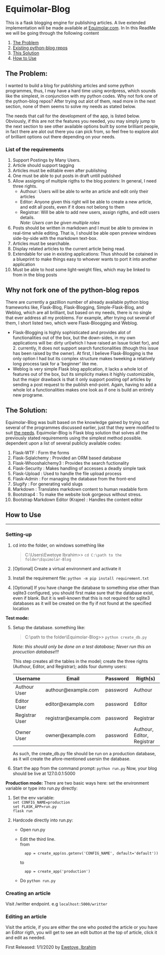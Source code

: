 # Equimolar-Blog
This is a flask blogging engine for publishing articles. A live extended implementation will be made available at [Equimolar.com](http://Equimolar.com). In 
In this ReadMe we will be going through the following content  
1. [The Problem](#the-problem)
2. [Existing python-blog repos](#why-not-fork-one-of-the-python-blog-repos)
2. [This Solution](#the-solution)
4. [How to Use](#how-to-use)

## The Problem:
I wanted to build a blog for publishing articles and some python programmes, thus, I may have a hard time using wordpress, which sounds like the simplest, in conjunction with my python codes. Why not fork one of the python-blog repos?
After trying out alot of them, read more in the next section, none of them seems to solve my needs as stated below.

The needs that call for the development of the app, is listed below. Obviously, if this are not the features you needed, you may simply jump to the next section to see other available options built by some brilliant people, in fact there are alot out there you can pick from, so feel free to explore alot of brilliant options out there depending on your needs.
### List of the requirements
1. Support Postings by Many Users.
2. Article should support tagging
3. Articles must be editable even after publishing
4. One must be able to put posts in draft untill published
5. Allow assigning of multiple rigths to the blog posters: In general, I need three rights.
    * Authour: Users will be able to write an article and edit only their articles
    * Editor: Anyone given this right will be able to create a new article, and edit all posts, even if it does not belong to them
    * Registrar: Will be able to add new users, assign rigths, and edit users details.  
    *Note: Users can be given multiple roles*
6. Posts should be written in markdown and I must be able to preview in real-time while editing. That is, I should be able open preview windows side-by-side with the markdown text-box.
7. Articles must be searchable.
8. Display related articles to the current article being read.
9. Extendable for use in existing applications: Thus shhould be cotained in a blueprint to make things easy to whoever wants to port it into another application
10. Must be able to host some light-weight files, which may be linked to from in the blog posts


## Why not fork one of the python-blog repos 
There are currently a gazillion number of already available python blog frameworks like, Flask-Blog, Flask-Blogging, Simple-Flask-Blog, and Weblog, which are all brilliant, but based on my needs, there is no single that ever address all my problems. For example, after trying out several of them, I short listed two, which were Flask-Bloogging and Weblog.  
* Flask-Blogging is highly sophisticated and provides alot of functionalities out of the box, but the down-sides, in my own applications will be: dirty url(which I have raised an Issue ticket for), and 2. currently, It does not support search functionalities (though this issue has been raised by the owner). At first, I believe Flask-Blogging is the only option I had but its complex structure makes tweeking a relatively long process task for a 'beginner' like me.  
* Weblog is very simple Flask blog application, it lacks a whole lot of features out of the box, but its simplicity makes it highly customizable, but the major drawback is that it only support posting opf articles by sending a post request to the publish end-point. Again, having to add a whole lot a functionalities makes one look as if one is build an entirely new programe.

## The Solution:
Equimolar-Blog was built based on the knowledge gained by trying out several of the programmes discussed earlier, just that they were modified to suit [the needs](#-List-of-the-requirements).
Equimolar-Blog is Flask blog solution that solves all the previously stated requirements using the simplest method possible. 
dependent upon a list of several publicly available codes:
1. Flask-WTF : Form the forms
2. Flask-Sqlalchemy : Provided an ORM based database
3. Flask-Whooshalchemy3 : Provides the search fuctionality
4. Flask-Security : Makes handling of accesses a deadly simple task
5. Flask-Upload : Used to handle the file upload process
6. Flask-Admin : For managing the database from the front-end
7. Slugify : For generating valid slugs
8. Markdown : Translates markdown content to human readable form
9. Bootstrap4 : To make the website look gorgeous without stress.
10. Bootstrap Markdown Editor (Krajee) : Handles the content editor



## How to Use
___
### Setting-up
1. cd into the folder, on windows something like
    >C:\Users\Ewetoye Ibrahim>> `cd C:\path to the folder\Equimolar-Blog`

2. [Optional] Create a virtual environment and activate it
3. Install the requirement file: `python -m pip install requirement.txt`
4. [Optional] If you have change the database to something else other than sqlite3 configured, you should first make sure that the database exist, even if blank. But it is well-known that this is not required for sqlite3 databases as it will be created on the fly if not found at the specified location

**Test mode:**

5. Setup the database. something like:
    >C:\path to the folder\Equimolar-Blog>> `python create_db.py`

    *Note: this should only be done on a test database; Never run this on procuction database!!!*

    This step creates all the tables in the model; create the three rights (Authour, Editor, and Registrar); adds four dummy users:

    <table>
        <thead>
            <th>Username</th>
            <th>Email</th>
            <th>Password</th>
            <th>Rigth(s)</th>
        </thead>
        <tbody>
            <tr>
                <td>Authour User</td>
                <td>authour@example.com</td>
                <td>password</td>
                <td>Authour</td>
            </tr>
            <tr>
                <td>Editor User</td>
                <td>editor@example.com</td>
                <td>password</td>
                <td>Editor</td>
            </tr>
            <tr>
                <td>Registrar User</td>
                <td>registrar@example.com</td>
                <td>password</td>
                <td>Registrar</td>
            </tr>
            <tr>
                <td>Owner User</td>
                <td>owner@example.com</td>
                <td>password</td>
                <td>Authour, Editor, Registrar</td>
            </tr>
        </tbody>
    </table>
    As such, the create_db.py file should be run on a production database, as it will create the afore-mentioned usersin the database.

6. Start the app from the command prompt: `python run.py`
    Now, your blog should be live at 127.0.0.1:5000

    
**Production mode:**
There are two basic ways here: set the environment variable or type into run.py directly:
1. Set the env variable:  
`set CONFIG_NAME=production`  
`set FLASK_APP=run.py`  
`flask run`

2. Hardcode directly into run.py:  
    * Open run.py  
    * Edit the third line.  
        from

            app = create_app(os.getenv('CONFIG_NAME', default='default'))

        to

            app = create_app('production')

    * Do `python run.py`

### Creating an article
Visit /writter endpoint. e.g `localhost:5000/writter`

### Editing an article
Visit the article, if you are either the one who posted the article or you have an Editor rigth, you will get to see an edit button at the top of article, click it and edit as needed.

First Released: 1/1/2020 by [Ewetoye, Ibrahim](https://EwetoyeIbrahim.github.io)

